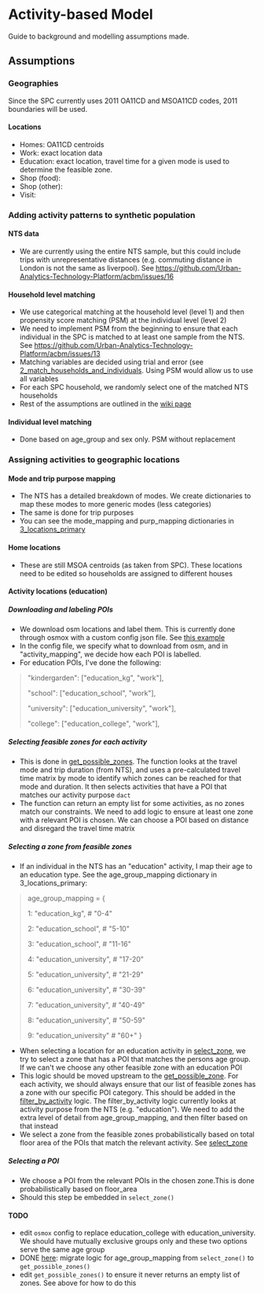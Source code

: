 # Activity-based Model

Guide to background and modelling assumptions made.

## Assumptions

### Geographies
Since the SPC currently uses 2011 OA11CD and MSOA11CD codes, 2011 boundaries will be used.

#### Locations
- Homes: OA11CD centroids
- Work: exact location data
- Education: exact location, travel time for a given mode is used to determine the feasible zone.
- Shop (food):
- Shop (other):
- Visit:

### Adding activity patterns to synthetic population

#### NTS data 
- We are currently using the entire NTS sample, but this could include trips with unrepresentative distances (e.g. commuting distance in London is not the same as liverpool). See https://github.com/Urban-Analytics-Technology-Platform/acbm/issues/16

#### Household level matching 
- We use categorical matching at the household level (level 1) and then propensity score matching (PSM) at the individual level (level 2)
- We need to implement PSM from the beginning to ensure that each individual in the SPC is matched to at least one sample from the NTS. See https://github.com/Urban-Analytics-Technology-Platform/acbm/issues/13
- Matching variables are decided using trial and error (see [2_match_households_and_individuals](https://github.com/Urban-Analytics-Technology-Platform/acbm/blob/d2f9e747c3d55148316661b13b1650fac4a5a4ad/notebooks/2_match_households_and_individuals.ipynb). Using PSM would allow us to use all variables
- For each SPC household, we randomly select one of the matched NTS households
- Rest of the assumptions are outlined in the [wiki page](https://github.com/Urban-Analytics-Technology-Platform/acbm/wiki/Adding-activity-patterns-to-synthetic-population)

#### Individual level matching 
- Done based on age_group and sex only. PSM without replacement
  
### Assigning activities to geographic locations

#### Mode and trip purpose mapping 

- The NTS has a detailed breakdown of modes. We create dictionaries to map these modes to more generic modes (less categories)
- The same is done for trip purposes
- You can see the mode_mapping and purp_mapping dictionaries in [3_locations_primary](https://github.com/Urban-Analytics-Technology-Platform/acbm/blob/3d1dc9bbd4651daa03c10c4e6140fc54cbdcc049/notebooks/3_locations_primary.ipynb)

#### Home locations 

- These are still MSOA centroids (as taken from SPC). These locations need to be edited so households are assigned to different houses

#### Activity locations (education)

##### Downloading and labeling POIs

- We download osm locations and label them. This is currently done through osmox with a custom config json file. See [this example](https://github.com/arup-group/osmox/blob/main/configs/config_UK.json)
- In the config file, we specify what to download from osm, and in "activity_mapping", we decide how each POI is labelled.
- For education POIs, I've done the following:   

> "kindergarden": ["education_kg", "work"],
> 
> "school": ["education_school", "work"],
> 
> "university": ["education_university", "work"],
> 
> "college": ["education_college", "work"],

##### Selecting feasible zones for each activity

- This is done in [get_possible_zones](https://github.com/Urban-Analytics-Technology-Platform/acbm/blob/c548fa7a6398dd0afde1398f7799e418b6068cd6/src/acbm/assigning.py#L201). The function looks at the travel mode and trip duration (from NTS), and uses a pre-calculated travel time matrix by mode to identify which zones can be reached for that mode and duration. It then selects activities that have a POI that matches our activity purpose `dact`
- The function can return an empty list for some activities, as no zones match our constraints. We need to add logic to ensure at least one zone with a relevant POI is chosen. We can choose a POI based on distance and disregard the travel time matrix

##### Selecting a zone from feasible zones

- If an individual in the NTS has an "education" activity, I map their age to an education type. See the age_group_mapping dictionary in 3_locations_primary:

> age_group_mapping = {
> 
> 1: "education_kg",   # "0-4"
> 
> 2: "education_school", # "5-10"
> 
> 3: "education_school", # "11-16"
> 
> 4: "education_university", # "17-20"
> 
> 5: "education_university", # "21-29"
> 
> 6: "education_university", # "30-39"
> 
> 7: "education_university", # "40-49"
> 
> 8: "education_university", # "50-59"
> 
> 9: "education_university" # "60+"
> }

    
- When selecting a location for an education activity in [select_zone](https://github.com/Urban-Analytics-Technology-Platform/acbm/blob/c548fa7a6398dd0afde1398f7799e418b6068cd6/src/acbm/assigning.py#L578), we try to select a zone that has a POI that matches the persons age group. If we can't we choose any other feasible zone with an education POI
- This logic should be moved upstream to the [get_possible_zone](https://github.com/Urban-Analytics-Technology-Platform/acbm/blob/c548fa7a6398dd0afde1398f7799e418b6068cd6/src/acbm/assigning.py#L201). For each activity, we should always ensure that our list of feasible zones has a zone with our specific POI category. This should be added in the [filter_by_activity](https://github.com/Urban-Analytics-Technology-Platform/acbm/blob/c548fa7a6398dd0afde1398f7799e418b6068cd6/src/acbm/assigning.py#L374) logic. The filter_by_activity logic currently looks at activity purpose from the NTS (e.g. "education"). We need to add the extra level of detail from age_group_mapping, and then filter based on that instead
- We select a zone from the feasible zones probabilistically based on total floor area of the POIs that match the relevant activity. See [select_zone](https://github.com/Urban-Analytics-Technology-Platform/acbm/blob/c548fa7a6398dd0afde1398f7799e418b6068cd6/src/acbm/assigning.py#L578)

##### Selecting a POI
- We choose a POI from the relevant POIs in the chosen zone.This is done probabilistically based on floor_area
- Should this step be embedded in `select_zone()`


#### TODO
- edit `osmox` config to replace education_college with education_university. We should have mutually exclusive groups only and these two options serve the same age group
- DONE [here](https://github.com/Urban-Analytics-Technology-Platform/acbm/commit/6acecb928ea2b9bf26952eb45b86f2918a6dccdf): migrate logic for age_group_mapping from `select_zone()` to `get_possible_zones()`
- edit `get_possible_zones()` to ensure it never returns an empty list of zones. See above for how to do this 

